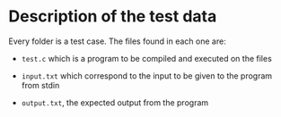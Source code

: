 # Description of the test data

Every folder is a test case. The files found in each one are:

* `test.c` which is a program to be compiled and executed on the files

* `input.txt` which correspond to the input to be given to the program
  from stdin

* `output.txt`, the expected output from the program

